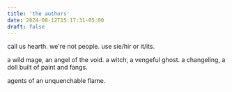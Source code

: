 ```yaml
---
title: 'the authors'
date: 2024-08-12T15:17:31-05:00
draft: false
---
```


call us hearth. we're not people. use sie/hir or it/its. 

a wild mage, an angel of the void.
a witch, a vengeful ghost.
a changeling, a doll built of paint and fangs.

agents of an unquenchable flame.
